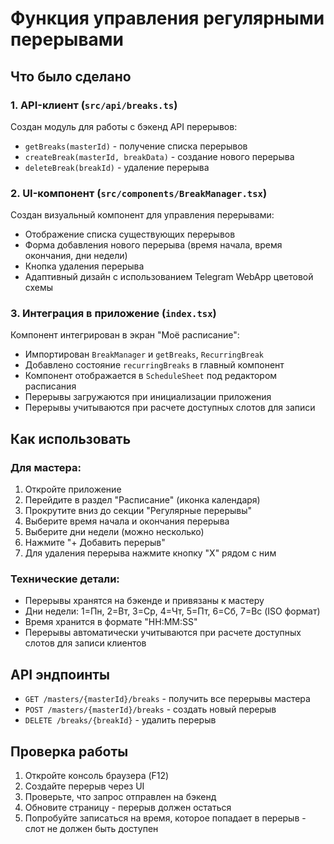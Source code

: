 # Функция управления регулярными перерывами

## Что было сделано

### 1. API-клиент (`src/api/breaks.ts`)
Создан модуль для работы с бэкенд API перерывов:
- `getBreaks(masterId)` - получение списка перерывов
- `createBreak(masterId, breakData)` - создание нового перерыва
- `deleteBreak(breakId)` - удаление перерыва

### 2. UI-компонент (`src/components/BreakManager.tsx`)
Создан визуальный компонент для управления перерывами:
- Отображение списка существующих перерывов
- Форма добавления нового перерыва (время начала, время окончания, дни недели)
- Кнопка удаления перерыва
- Адаптивный дизайн с использованием Telegram WebApp цветовой схемы

### 3. Интеграция в приложение (`index.tsx`)
Компонент интегрирован в экран "Моё расписание":
- Импортирован `BreakManager` и `getBreaks`, `RecurringBreak`
- Добавлено состояние `recurringBreaks` в главный компонент
- Компонент отображается в `ScheduleSheet` под редактором расписания
- Перерывы загружаются при инициализации приложения
- Перерывы учитываются при расчете доступных слотов для записи

## Как использовать

### Для мастера:
1. Откройте приложение
2. Перейдите в раздел "Расписание" (иконка календаря)
3. Прокрутите вниз до секции "Регулярные перерывы"
4. Выберите время начала и окончания перерыва
5. Выберите дни недели (можно несколько)
6. Нажмите "+ Добавить перерыв"
7. Для удаления перерыва нажмите кнопку "X" рядом с ним

### Технические детали:
- Перерывы хранятся на бэкенде и привязаны к мастеру
- Дни недели: 1=Пн, 2=Вт, 3=Ср, 4=Чт, 5=Пт, 6=Сб, 7=Вс (ISO формат)
- Время хранится в формате "HH:MM:SS"
- Перерывы автоматически учитываются при расчете доступных слотов для записи клиентов

## API эндпоинты

- `GET /masters/{masterId}/breaks` - получить все перерывы мастера
- `POST /masters/{masterId}/breaks` - создать новый перерыв
- `DELETE /breaks/{breakId}` - удалить перерыв

## Проверка работы

1. Откройте консоль браузера (F12)
2. Создайте перерыв через UI
3. Проверьте, что запрос отправлен на бэкенд
4. Обновите страницу - перерыв должен остаться
5. Попробуйте записаться на время, которое попадает в перерыв - слот не должен быть доступен
